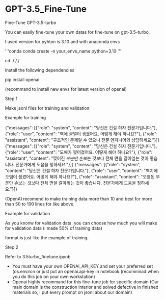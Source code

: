 # GPT-3.5_Fine-Tune
Fine-Tune GPT-3.5-turbo 

You can easily fine-tune your own datas for fine-tune on gpt-3.5-turbo.

I used version for pyhton is 3.10 and with anaconda envs

'''conda
conda create -n your_envs_name python=3.10
'''

cd ./././ 

Install the following dependencies

pip install openai

(recommand to install new envs for latest version of openai)

Step 1

Make jsonl files for training and validation

Example for training

{"messages": [{"role": "system", "content": "당신은 건설 하자 전문가입니다."}, {"role": "user", "content": "벽에 균열이 생겼어요. 어떻게 해야 하나요?"}, {"role": "assistant", "content": "구조적인 문제일 수 있으니 전문 엔지니어와 상담하세요."}]}
{"messages": [{"role": "system", "content": "당신은 건설 하자 전문가입니다."}, {"role": "user", "content": "도배가 찢어졌어요. 어떻게 해야 하나요?"}, {"role": "assistant", "content": "찢어진 부분만 손보는 것보다 전체 면을 갈아엎는 것이 좋습니다. 전문가에게 도움을 청하세요."}]}
{"messages": [{"role": "system", "content": "당신은 건설 하자 전문가입니다."}, {"role": "user", "content": "벽지에 오염이 생겼어요. 어떻게 해야 하나요?"}, {"role": "assistant", "content": "오염된 부분만 손보는 것보다 전체 면을 갈아엎는 것이 좋습니다. 전문가에게 도움을 청하세요."}]}

(OpenAI recomend to make training data more than 10 and best for more than 50 to 100 lines for like above.

Example for validation

As you knonw for validation data, you can choose how much you will make for validation data (i made 50% of training data)

format is just like the example of training.


Step 2

Refer to 3.5turbo_finetune.ipynb

* You must have your own OPENAI_API_KEY and set your preferred set (os.environ or just put an openai.api-key in notebook (recommnad when you do this job on your own workstation)
* Openai highly recommand for this fine-tune job for specific domain (Our main domain is the construction interior and solved defective in finished materials so, i put every prompt on jsonl about our domain)

